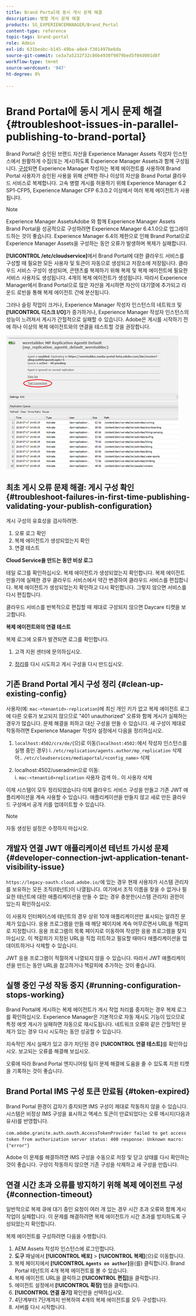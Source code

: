 ```yaml
---
title: Brand Portal에 동시 게시 문제 해결
description: 병렬 게시 문제 해결
products: SG_EXPERIENCEMANAGER/Brand_Portal
content-type: reference
topic-tags: brand-portal
role: Admin
exl-id: 631beabc-b145-49ba-a8e4-f301497be6da
source-git-commit: ce3a7a5232f32c86b4930f9079bed5f04d001d8f
workflow-type: tm+mt
source-wordcount: '947'
ht-degree: 0%

---
```


# Brand Portal에 동시 게시 문제 해결 {#troubleshoot-issues-in-parallel-publishing-to-brand-portal}

Brand Portal은 승인된 브랜드 자산을 Experience Manager Assets 작성자 인스턴스에서 원활하게 수집(또는 게시)하도록 Experience Manager Assets과 함께 구성됩니다. [구성](../using/configure-aem-assets-with-brand-portal.md)되면 Experience Manager 작성자는 복제 에이전트를 사용하여 Brand Portal 사용자가 승인된 사용을 위해 선택한 하나 이상의 자산을 Brand Portal 클라우드 서비스로 복제합니다. 고속 병렬 게시를 허용하기 위해 Experience Manager 6.2 SP1-CFP5, Experience Manager CFP 6.3.0.2 이상에서 여러 복제 에이전트가 사용됩니다.

>[!NOTE]
>
>Experience Manager AssetsAdobe 와 함께 Experience Manager Assets Brand Portal을 성공적으로 구성하려면 Experience Manager 6.4.1.0으로 업그레이드하는 것이 좋습니다. Experience Manager 6.4의 제한으로 인해 Brand Portal으로 Experience Manager Assets을 구성하는 동안 오류가 발생하며 복제가 실패합니다.

**[!UICONTROL /etc/cloudservice]**&#x200B;에서 Brand Portal에 대한 클라우드 서비스를 구성할 때 필요한 모든 사용자 및 토큰이 자동으로 생성되고 저장소에 저장됩니다. 클라우드 서비스 구성이 생성되며, 콘텐츠를 복제하기 위해 복제 및 복제 에이전트에 필요한 서비스 사용자도 생성됩니다. 4개의 복제 에이전트가 생성됩니다. 따라서 Experience Manager에서 Brand Portal으로 많은 자산을 게시하면 자산이 대기열에 추가되고 라운드 로빈을 통해 복제 에이전트 간에 분산됩니다.

그러나 슬링 작업이 크거나, Experience Manager 작성자 인스턴스의 네트워크 및 **[!UICONTROL 디스크 I/O]**&#x200B;가 증가하거나, Experience Manager 작성자 인스턴스의 성능이 느려져서 게시가 간헐적으로 실패할 수 있습니다. Adobe은 게시를 시작하기 전에 하나 이상의 복제 에이전트와의 연결을 테스트할 것을 권장합니다.

![](assets/test-connection.png)

## 최초 게시 오류 문제 해결: 게시 구성 확인 {#troubleshoot-failures-in-first-time-publishing-validating-your-publish-configuration}

게시 구성의 유효성을 검사하려면:

1. 오류 로그 확인
1. 복제 에이전트가 생성되었는지 확인
1. 연결 테스트

**Cloud Service을 만드는 동안 비상 로그**

테일 로그를 확인하십시오. 복제 에이전트가 생성되었는지 확인합니다. 복제 에이전트 만들기에 실패한 경우 클라우드 서비스에서 약간 변경하여 클라우드 서비스를 편집합니다. 복제 에이전트가 생성되었는지 확인하고 다시 확인합니다. 그렇지 않으면 서비스를 다시 편집합니다.

클라우드 서비스를 반복적으로 편집할 때 제대로 구성되지 않으면 Daycare 티켓을 보고합니다.

**복제 에이전트와의 연결 테스트**

복제 로그에 오류가 발견되면 로그를 확인합니다.

1. 고객 지원 센터에 문의하십시오.

1. [정리](../using/troubleshoot-parallel-publishing.md#clean-up-existing-config)를 다시 시도하고 게시 구성을 다시 만드십시오.

<!--
Comment Type: remark
Last Modified By: Mini Gulati (mgulati)
Last Modified Date: 2018-06-21T22:56:21.256-0400
<p>?? check and compare public key. At times public key is different</p>
<p>?? another thing to check in /useradmin</p>
-->

## 기존 Brand Portal 게시 구성 정리 {#clean-up-existing-config}

사용자(예: `mac-<tenantid>-replication`)에 최신 개인 키가 없고 복제 에이전트 로그에 다른 오류가 보고되지 않으므로 &quot;401 unauthorized&quot; 오류와 함께 게시가 실패하는 경우가 많습니다. 문제 해결을 피하고 대신 구성을 만들 수 있습니다. 새 구성이 제대로 작동하려면 Experience Manager 작성자 설정에서 다음을 정리하십시오.

1. `localhost:4502/crx/de/`(으)로 이동(`localhost:4502:`에서 작성자 인스턴스를 실행 중인 경우)
i. `/etc/replication/agents.author/mp_replication` 삭제
아.. `/etc/cloudservices/mediaportal/<config_name>` 삭제

1. localhost:4502/useradmin으로 이동:\
   i. `mac-<tenantid>replication` 사용자 검색
아.. 이 사용자 삭제

이제 시스템이 모두 정리되었습니다 이제 클라우드 서비스 구성을 만들고 기존 JWT 애플리케이션을 계속 사용할 수 있습니다. 애플리케이션을 만들지 않고 새로 만든 클라우드 구성에서 공개 키를 업데이트할 수 있습니다.

>[!NOTE]
>
>자동 생성된 설정은 수정하지 마십시오.


## 개발자 연결 JWT 애플리케이션 테넌트 가시성 문제 {#developer-connection-jwt-application-tenant-visibility-issue}

`https://legacy-oauth.cloud.adobe.io/`에 있는 경우 현재 사용자가 시스템 관리자를 보유하는 모든 조직(테넌트)이 나열됩니다. 여기에서 조직 이름을 찾을 수 없거나 필요한 테넌트에 대한 애플리케이션을 만들 수 없는 경우 충분한(시스템 관리자) 권한이 있는지 확인하십시오.

이 사용자 인터페이스에 테넌트의 경우 상위 10개 애플리케이션만 표시되는 알려진 문제가 있습니다. 응용 프로그램을 만들 때 해당 페이지에 계속 머무르면서 URL을 책갈피로 지정합니다. 응용 프로그램의 목록 페이지로 이동하여 작성한 응용 프로그램을 찾지 마십시오. 이 책갈피가 지정된 URL을 직접 히트하고 필요할 때마다 애플리케이션을 업데이트하거나 삭제할 수 있습니다.

JWT 응용 프로그램이 적절하게 나열되지 않을 수 있습니다. 따라서 JWT 애플리케이션을 만드는 동안 URL을 참고하거나 책갈피에 추가하는 것이 좋습니다.

## 실행 중인 구성 작동 중지 {#running-configuration-stops-working}

<!--
Comment Type: draft

<p>If the running configuration stops working, either of the following two possibilities
<g class="gr_ gr_15 gr-alert gr_gramm gr_inline_cards gr_run_anim Grammar multiReplace" data-gr-id="15" id="15" style="font-size: 12px;">
are
</g> there:</p>
<p>1.
<g class="gr_ gr_14 gr-alert gr_gramm gr_inline_cards gr_run_anim Grammar only-ins doubleReplace replaceWithoutSep" data-gr-id="14" id="14">
Connection
</g> has failed, or</p>
<p>2. Publish has failed with permission to dam-replication-service denied, while connection has passed </p>
<p>If the connection has failed [1], the
<g class="gr_ gr_10 gr-alert gr_spell gr_inline_cards gr_run_anim ContextualSpelling ins-del multiReplace" data-gr-id="10" id="10">
fail safe
</g> way to fix it is to <a href="../using/troubleshoot-parallel-publishing.md#main-pars-header-1664955658">clean up</a> the existing Brand Portal publish configuration and recreate a publish configuration. </p>
<p>However, if the
<g class="gr_ gr_18 gr-alert gr_spell gr_inline_cards gr_run_anim ContextualSpelling" data-gr-id="18" id="18">
publish
</g> has failed with
<g class="gr_ gr_16 gr-alert gr_gramm gr_inline_cards gr_run_anim Grammar only-ins doubleReplace replaceWithoutSep" data-gr-id="16" id="16">
permission
</g> denied to dam-replication-service, raise a support ticket.</p>
-->

Brand Portal에 게시하는 복제 에이전트가 게시 작업 처리를 중지하는 경우 복제 로그를 확인하십시오. Experience Manager은 기본적으로 자동 재시도 기능이 있으므로 특정 에셋 게시가 실패하면 자동으로 재시도됩니다. 네트워크 오류와 같은 간헐적인 문제가 있는 경우 다시 시도하는 동안 성공할 수 있습니다.

지속적인 게시 실패가 있고 큐가 차단된 경우 **[!UICONTROL 연결 테스트]**&#x200B;를 확인하십시오. 보고되는 오류를 해결해 보십시오.

오류에 따라 Brand Portal 엔지니어링 팀이 문제 해결에 도움을 줄 수 있도록 지원 티켓을 기록하는 것이 좋습니다.

## Brand Portal IMS 구성 토큰 만료됨 {#token-expired}

Brand Portal 환경이 갑자기 중지되면 IMS 구성이 제대로 작동하지 않을 수 있습니다. 시스템은 비정상 IMS 구성을 표시하고 액세스 토큰이 만료되었다는 오류 메시지(다음과 유사)를 반영합니다.

`com.adobe.granite.auth.oauth.AccessTokenProvider failed to get access token from authorization server status: 400 response: Unknown macro: {"error"}`

Adobe 이 문제를 해결하려면 IMS 구성을 수동으로 저장 및 닫고 상태를 다시 확인하는 것이 좋습니다. 구성이 작동하지 않으면 기존 구성을 삭제하고 새 구성을 만듭니다.


## 연결 시간 초과 오류를 방지하기 위해 복제 에이전트 구성 {#connection-timeout}

일반적으로 복제 큐에 대기 중인 요청이 여러 개 있는 경우 시간 초과 오류와 함께 게시 작업이 실패합니다. 이 문제를 해결하려면 복제 에이전트가 시간 초과를 방지하도록 구성되었는지 확인합니다.

복제 에이전트를 구성하려면 다음을 수행합니다.

1. AEM Assets 작성자 인스턴스에 로그인합니다.
1. **도구** 패널에서 **[!UICONTROL 배포]** > **[!UICONTROL 복제]**(으)로 이동합니다.
1. 복제 페이지에서 **[!UICONTROL `Agents on author`]**&#x200B;을(를) 클릭합니다. Brand Portal 테넌트의 4개 복제 에이전트를 볼 수 있습니다.
1. 복제 에이전트 URL을 클릭하고 **[!UICONTROL 편집]**&#x200B;을 클릭합니다.
1. 에이전트 설정에서 **[!UICONTROL 확장]** 탭을 클릭합니다.
1. **[!UICONTROL 연결 끊기]** 확인란을 선택하십시오.
1. 4단계부터 7단계까지 반복하여 4개의 복제 에이전트를 모두 구성합니다.
1. 서버를 다시 시작합니다.
